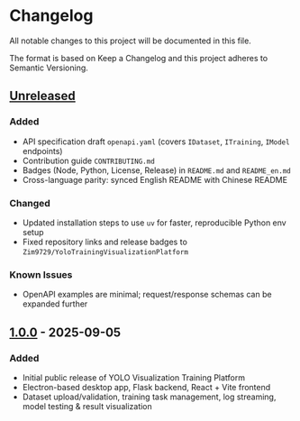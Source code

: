 # Changelog

All notable changes to this project will be documented in this file.

The format is based on Keep a Changelog and this project adheres to Semantic Versioning.

## [Unreleased]
### Added
- API specification draft `openapi.yaml` (covers `IDataset`, `ITraining`, `IModel` endpoints)
- Contribution guide `CONTRIBUTING.md`
- Badges (Node, Python, License, Release) in `README.md` and `README_en.md`
- Cross-language parity: synced English README with Chinese README

### Changed
- Updated installation steps to use `uv` for faster, reproducible Python env setup
- Fixed repository links and release badges to `Zim9729/YoloTrainingVisualizationPlatform`

### Known Issues
- OpenAPI examples are minimal; request/response schemas can be expanded further

## [1.0.0] - 2025-09-05
### Added
- Initial public release of YOLO Visualization Training Platform
- Electron-based desktop app, Flask backend, React + Vite frontend
- Dataset upload/validation, training task management, log streaming, model testing & result visualization

[Unreleased]: https://github.com/Zim9729/YoloTrainingVisualizationPlatform/compare/v1.0.0...HEAD
[1.0.0]: https://github.com/Zim9729/YoloTrainingVisualizationPlatform/releases/tag/v1.0.0
